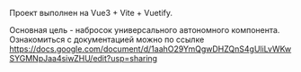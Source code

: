 Проект выполнен на Vue3 + Vite + Vuetify.

Основная цель - набросок универсального автономного компонента.
Ознакомиться с документацией можно по ссылке https://docs.google.com/document/d/1aahO29YmQgwDHZQnS4gUliLvWKwSYGMNpJaa4siwZHU/edit?usp=sharing
